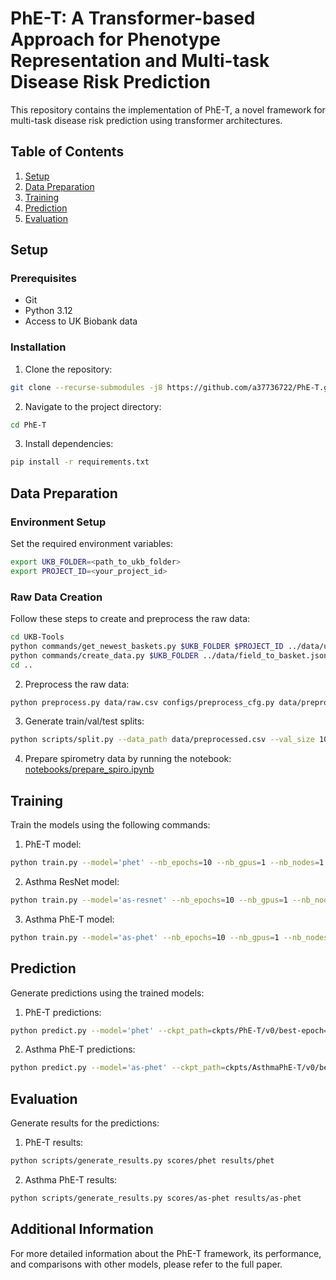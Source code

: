 # PhE-T: A Transformer-based Approach for Phenotype Representation and Multi-task Disease Risk Prediction

This repository contains the implementation of PhE-T, a novel framework for multi-task disease risk prediction using transformer architectures.

## Table of Contents

1. [Setup](#setup)
2. [Data Preparation](#data-preparation)
3. [Training](#training)
4. [Prediction](#prediction)
5. [Evaluation](#evaluation)

## Setup

### Prerequisites

- Git
- Python 3.12
- Access to UK Biobank data

### Installation

1. Clone the repository:

```bash
git clone --recurse-submodules -j8 https://github.com/a37736722/PhE-T.git
```

2. Navigate to the project directory:

```bash
cd PhE-T
```

3. Install dependencies:

```bash
pip install -r requirements.txt
```

## Data Preparation

### Environment Setup

Set the required environment variables:

```bash
export UKB_FOLDER=<path_to_ukb_folder>
export PROJECT_ID=<your_project_id>
```

### Raw Data Creation

Follow these steps to create and preprocess the raw data:

```bash
cd UKB-Tools
python commands/get_newest_baskets.py $UKB_FOLDER $PROJECT_ID ../data/ukb_fields.txt ../data/field_to_basket.json
python commands/create_data.py $UKB_FOLDER ../data/field_to_basket.json ../data/raw.csv
cd ..
```

2. Preprocess the raw data:

```bash
python preprocess.py data/raw.csv configs/preprocess_cfg.py data/preprocessed.csv
```

3. Generate train/val/test splits:

```bash
python scripts/split.py --data_path data/preprocessed.csv --val_size 10000 --test_size 10000 --save_dir data/
```

4. Prepare spirometry data by running the notebook: [notebooks/prepare_spiro.ipynb](notebooks/prepare_spiro.ipynb)

## Training

Train the models using the following commands:

1. PhE-T model:

```bash
python train.py --model='phet' --nb_epochs=10 --nb_gpus=1 --nb_nodes=1 --nb_workers=20 --pin_memory --config='configs/train_phet_cfg.py' --run_name='v0'
```

2. Asthma ResNet model:

```bash
python train.py --model='as-resnet' --nb_epochs=10 --nb_gpus=1 --nb_nodes=1 --nb_workers=20 --pin_memory --config='configs/train_as-resnet_cfg.py' --run_name='v0'
```

3. Asthma PhE-T model:

```bash
python train.py --model='as-phet' --nb_epochs=10 --nb_gpus=1 --nb_nodes=1 --nb_workers=20 --pin_memory --config='configs/train_as-phet_cfg.py' --run_name='v0'
```

## Prediction

Generate predictions using the trained models:

1. PhE-T predictions:

```bash
python predict.py --model='phet' --ckpt_path=ckpts/PhE-T/v0/best-epoch=3-step=3842.ckpt --out_dir=scores/phet --nb_workers=20 --config='configs/train_phet_cfg.py'
```

2. Asthma PhE-T predictions:

```bash
python predict.py --model='as-phet' --ckpt_path=ckpts/AsthmaPhE-T/v0/best-epoch=6-step=5030.ckpt --out_dir=scores/as-phet --nb_workers=20 --config='configs/train_as-phet_cfg.py'
```

## Evaluation

Generate results for the predictions:

1. PhE-T results:

```bash
python scripts/generate_results.py scores/phet results/phet
```

2. Asthma PhE-T results:

```bash
python scripts/generate_results.py scores/as-phet results/as-phet
```

## Additional Information

For more detailed information about the PhE-T framework, its performance, and comparisons with other models, please refer to the full paper.
